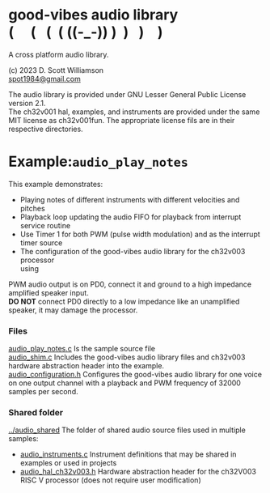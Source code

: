 
# good-vibes audio library <br> (&nbsp;&nbsp;&nbsp;&nbsp;&nbsp;(&nbsp;&nbsp;&nbsp;(&nbsp;&nbsp;(&nbsp;((-_-))&nbsp;)&nbsp;&nbsp;)&nbsp;&nbsp;&nbsp;)&nbsp;&nbsp;&nbsp;&nbsp;) 

A cross platform audio library.

(c) 2023 D. Scott Williamson <br>
spot1984@gmail.com

The audio library is provided under GNU Lesser General Public License version 2.1.  
The ch32v001 hal, examples, and instruments are provided under the same MIT license as ch32v001fun.
The appropriate license fils are in their respective directories.

#  Example:`audio_play_notes`
This example demonstrates:
* Playing notes of different instruments with different velocities and pitches
* Playback loop updating the audio FIFO for playback from interrupt service routine
* Use Timer 1 for both PWM (pulse width modulation) and as the interrupt timer source
* The configuration of the good-vibes audio library for the ch32v003 processor<br>using 

PWM audio output is on PD0, connect it and ground to a high impedance amplified speaker input.  
**DO NOT** connect PD0 directly to a low impedance like an unamplified speaker, it may damage the processor.

### Files
[audio_play_notes.c](audio_play_notes.c) Is the sample source file<br> 
[audio_shim.c](audio_shim.c) Includes the good-vibes audio library files and ch32v003 hardware abstraction header into the example.<br>
[audio_configuration.h](audio_configuration.h) Configures the good-vibes audio library for one voice on one output channel with a playback and PWM frequency of 32000 samples per second.


### Shared folder
[../audio_shared](../audio_shared) The folder of shared audio source files used in multiple samples:
* [audio_instruments.c](../audio_shared/audio_instruments.c) Instrument definitions that may be shared in examples or used in projects
* [audio_hal_ch32v003.h](../audio_shared/audio_hal_ch32v003.h) Hardware abstraction header for the ch32V003 RISC V processor (does not require user modification)

